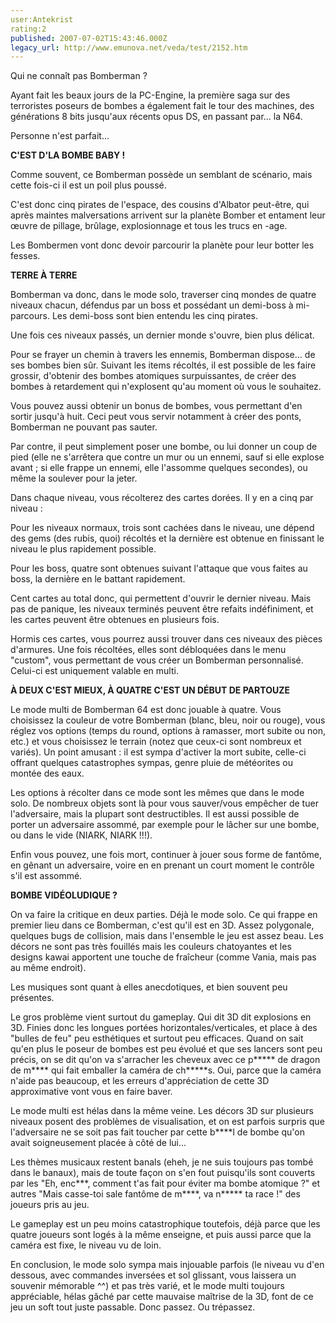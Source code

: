 ```yaml
---
user:Antekrist
rating:2
published: 2007-07-02T15:43:46.000Z
legacy_url: http://www.emunova.net/veda/test/2152.htm
---
```

Qui ne connaît pas Bomberman ?  

Ayant fait les beaux jours de la PC-Engine, la première saga sur des terroristes poseurs de bombes a également fait le tour des machines, des générations 8 bits jusqu'aux récents opus DS, en passant par... la N64\.  

Personne n'est parfait...  

  

**C'EST D'LA BOMBE BABY !**  

Comme souvent, ce Bomberman possède un semblant de scénario, mais cette fois-ci il est un poil plus poussé.  

C'est donc cinq pirates de l'espace, des cousins d'Albator peut-être, qui après maintes malversations arrivent sur la planète Bomber et entament leur œuvre de pillage, brûlage, explosionnage et tous les trucs en -age.  

Les Bombermen vont donc devoir parcourir la planète pour leur botter les fesses.  

  

**TERRE À TERRE**  

Bomberman va donc, dans le mode solo, traverser cinq mondes de quatre niveaux chacun, défendus par un boss et possédant un demi-boss à mi-parcours. Les demi-boss sont bien entendu les cinq pirates.  

Une fois ces niveaux passés, un dernier monde s'ouvre, bien plus délicat.  

  

Pour se frayer un chemin à travers les ennemis, Bomberman dispose... de ses bombes bien sûr. Suivant les items récoltés, il est possible de les faire grossir, d'obtenir des bombes atomiques surpuissantes, de créer des bombes à retardement qui n'explosent qu'au moment où vous le souhaitez.  

Vous pouvez aussi obtenir un bonus de bombes, vous permettant d'en sortir jusqu'à huit. Ceci peut vous servir notamment à créer des ponts, Bomberman ne pouvant pas sauter.  

  

Par contre, il peut simplement poser une bombe, ou lui donner un coup de pied (elle ne s'arrêtera que contre un mur ou un ennemi, sauf si elle explose avant ; si elle frappe un ennemi, elle l'assomme quelques secondes), ou même la soulever pour la jeter.  

  

Dans chaque niveau, vous récolterez des cartes dorées. Il y en a cinq par niveau :  

Pour les niveaux normaux, trois sont cachées dans le niveau, une dépend des gems (des rubis, quoi) récoltés et la dernière est obtenue en finissant le niveau le plus rapidement possible.  

Pour les boss, quatre sont obtenues suivant l'attaque que vous faites au boss, la dernière en le battant rapidement.  

Cent cartes au total donc, qui permettent d'ouvrir le dernier niveau. Mais pas de panique, les niveaux terminés peuvent être refaits indéfiniment, et les cartes peuvent être obtenues en plusieurs fois.  

  

Hormis ces cartes, vous pourrez aussi trouver dans ces niveaux des pièces d'armures. Une fois récoltées, elles sont débloquées dans le menu "custom", vous permettant de vous créer un Bomberman personnalisé. Celui-ci est uniquement valable en multi.  

  

**À DEUX C'EST MIEUX, À QUATRE C'EST UN DÉBUT DE PARTOUZE**  

Le mode multi de Bomberman 64 est donc jouable à quatre. Vous choisissez la couleur de votre Bomberman (blanc, bleu, noir ou rouge), vous réglez vos options (temps du round, options à ramasser, mort subite ou non, etc.) et vous choisissez le terrain (notez que ceux-ci sont nombreux et variés). Un point amusant : il est sympa d'activer la mort subite, celle-ci offrant quelques catastrophes sympas, genre pluie de météorites ou montée des eaux.  

  

Les options à récolter dans ce mode sont les mêmes que dans le mode solo. De nombreux objets sont là pour vous sauver/vous empêcher de tuer l'adversaire, mais la plupart sont destructibles. Il est aussi possible de porter un adversaire assommé, par exemple pour le lâcher sur une bombe, ou dans le vide (NIARK, NIARK !!!).  

Enfin vous pouvez, une fois mort, continuer à jouer sous forme de fantôme, en gênant un adversaire, voire en en prenant un court moment le contrôle s'il est assommé.  

  

**BOMBE VIDÉOLUDIQUE ?**  

On va faire la critique en deux parties. Déjà le mode solo. Ce qui frappe en premier lieu dans ce Bomberman, c'est qu'il est en 3D. Assez polygonale, quelques bugs de collision, mais dans l'ensemble le jeu est assez beau. Les décors ne sont pas très fouillés mais les couleurs chatoyantes et les designs kawai apportent une touche de fraîcheur (comme Vania, mais pas au même endroit).  

Les musiques sont quant à elles anecdotiques, et bien souvent peu présentes.  

Le gros problème vient surtout du gameplay. Qui dit 3D dit explosions en 3D. Finies donc les longues portées horizontales/verticales, et place à des "bulles de feu" peu esthétiques et surtout peu efficaces. Quand on sait qu'en plus le poseur de bombes est peu évolué et que ses lancers sont peu précis, on se dit qu'on va s'arracher les cheveux avec ce p\*\*\*\*\* de dragon de m\*\*\*\* qui fait emballer la caméra de ch\*\*\*\*\*s. Oui, parce que la caméra n'aide pas beaucoup, et les erreurs d'appréciation de cette 3D approximative vont vous en faire baver.  

  

Le mode multi est hélas dans la même veine. Les décors 3D sur plusieurs niveaux posent des problèmes de visualisation, et on est parfois surpris que l'adversaire ne se soit pas fait toucher par cette b\*\*\*\*l de bombe qu'on avait soigneusement placée à côté de lui...  

Les thèmes musicaux restent banals (eheh, je ne suis toujours pas tombé dans le banaux), mais de toute façon on s'en fout puisqu'ils sont couverts par les "Eh, enc\*\*\*, comment t'as fait pour éviter ma bombe atomique ?" et autres "Mais casse-toi sale fantôme de m\*\*\*\*, va n\*\*\*\*\* ta race !" des joueurs pris au jeu.  

Le gameplay est un peu moins catastrophique toutefois, déjà parce que les quatre joueurs sont logés à la même enseigne, et puis aussi parce que la caméra est fixe, le niveau vu de loin.  

  

En conclusion, le mode solo sympa mais injouable parfois (le niveau vu d'en dessous, avec commandes inversées et sol glissant, vous laissera un souvenir mémorable ^^) et pas très varié, et le mode multi toujours appréciable, hélas gâché par cette mauvaise maîtrise de la 3D, font de ce jeu un soft tout juste passable. Donc passez. Ou trépassez.